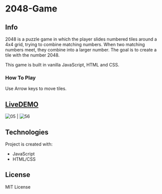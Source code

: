 # 2048-Game

## Info
2048 is a puzzle game in which the player slides numbered tiles around a 4x4 grid, trying to combine matching numbers. When two matching numbers meet, they combine into a larger number. The goal is to create a tile with the number 2048.

This game is built in vanilla JavaScript, HTML and CSS.

### How To Play
Use Arrow keys to move tiles.

## [LiveDEMO](https://artur-m-k.github.io/2048-Game/)

![05](https://user-images.githubusercontent.com/80982136/130358428-e270a1b9-5a6b-47a9-a53f-9e70a5985224.jpeg) |
![56](https://user-images.githubusercontent.com/80982136/130358433-80fd13b5-c219-475e-a80e-3b3440334911.jpeg)

## Technologies
Project is created with:
* JavaScript
* HTML/CSS

## License
MIT License
